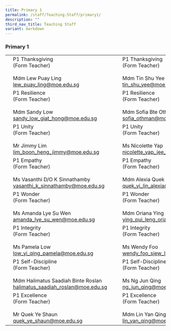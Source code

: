 ```yaml
---
title: Primary 1
permalink: /staff/Teaching-Staff/primary1/
description: ""
third_nav_title: Teaching Staff
variant: markdown
---
```

### Primary 1

|  	|  	|  	|  	|  	|
|---	|---	|---	|---	|---	|
|  	| P1 Thanksgiving<br>(Form Teacher)<br><br> Mdm Lew Puay Ling<br>lew_puay_ling@moe.edu.sg	|   	|| P1 Thanksgiving<br>(Form Teacher)<br><br>  Mdm Tin Shu Yee<br>tin_shu_yee@moe.edu.sg	|
| 	| P1 Resilience<br>(Form Teacher)<br><br>Mdm Sandy Low<br>sandy_low_giat_hong@moe.edu.sg 	|   	| 	| P1 Resilience<br>(Form Teacher)<br><br>Mdm Sofia Bte Othman<br>sofia_othman@moe.edu.sg	|
| 	| P1 Unity <br>(Form Teacher)<br><br> Mr Jimmy Lim<br>lim_boon_heng_jimmy@moe.edu.sg 	|   	|	| P1 Unity <br>(Form Teacher)<br><br> Ms Nicolette Yap<br>nicolette_yap_jee_lian@moe.edu.sg 	|
| 	| P1 Empathy<br>(Form Teacher)<br><br> Ms Vasanthi D/O K Sinnathamby<br>vasanthi_k_sinnathamby@moe.edu.sg|   	|| P1 Empathy<br>(Form Teacher)<br><br>Mdm Alexia Quek<br>quek_yi_lin_alexia@moe.edu.sg	|
| 	| P1 Wonder<br>(Form Teacher)<br><br>Ms Amanda Lye Su Wen<br>amanda_lye_su_wen@moe.edu.sg 	|   	| | P1 Wonder<br>(Form Teacher)<br><br>Mdm Oriana Ying<br>ying_pui_leng_oriana@moe.edu.sg 	|
| 	| P1 Integrity<br>(Form Teacher)<br><br>Ms Pamela Low<br>low_yi_qing_pamela@moe.edu.sg|   	|	| P1 Integrity<br>(Form Teacher)<br><br>Ms Wendy Foo<br>wendy_foo_siew_li@moe.edu.sg	|
|	| P1 Self-Discipline<br>(Form Teacher)<br><br>Mdm Halimatus Saadiah Binte Roslan<br>halimatus_saadiah_roslan@moe.edu.sg 	|    	| 	| P1 Self-Discipline<br>(Form Teacher)<br><br>Ms Ng Jun Qing<br>ng_jun_qing@moe.edu.sg 	 	|
| | P1 Excellence<br>(Form Teacher)<br><br>Mr Quek Ye Shaun<br>quek_ye_shaun@moe.edu.sg 	|   	| 	| P1 Excellence <br>(Form Teacher)<br><br>Mdm Lin Yan Qing<br>lin_yan_qing@moe.edu.sg 	|
